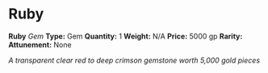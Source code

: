 # Ruby

**Ruby**
_Gem_
**Type:** Gem
**Quantity:** 1
**Weight:** N/A
**Price:** 5000 gp
**Rarity:** 
**Attunement:** None

*A transparent clear red to deep crimson gemstone worth 5,000 gold pieces*
